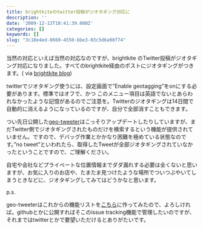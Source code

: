 ```yaml
---
title: brightkiteのtwitter投稿がジオタギング対応に
description: ''
date: '2009-12-13T10:41:39.000Z'
categories: []
keywords: []
slug: "3c18e4ed-8669-4550-bbe3-03c5d6a98f74"
---
```

当然の対応といえば当然の対応なのですが、brightkite のTwitter投稿がジオタギング対応になりました。すべてのbrightkite経由のポストにジオタギングがつきます。( via [brightkite blog](http://blog.brightkite.com/2009/12/11/how-to-geotag-your-brightkite-posts-on-twitter/))

twitterでジオタギング使うには、設定画面で”Enable geotagging”をonにする必要があります。標準ではオフで、かつ このメニュー項目は英語でないとあらわれなかったような記憶があるのでご注意を。Twitterのジオタギングは14日間で自動的に消えるようになっているのですが、自分で全部消すこともできます。

つい先日公開した[geo-tweeter](http://geo-tweeter.qli.jp/)はこっそりアップデートしたりしていますが、まだTwitter側でジオタギングされたものだけを検索するという機能が提供されていません。ですので、デバッグ作業とかかなり困難を極めている状態なのです。”no tweet”といわれたら、取得したTweetが全部ジオタギングされていなかったということですので、ご理解ください。

自宅や会社などプライベートな位置情報までダダ漏れする必要は全くないと思いますが、お気に入りのお店や、たまたま見つけたような場所でついつぶやいてしまうときなどに、ジオタギングしてみてはどうかなと思います。

p.s.

geo-tweeterはこれからの機能リストを[こちら](http://www.checkpad.jp/list/show/956243)に作ってみたので、よろしければ。githubとかに公開すればそこのissue tracking機能で管理したいのですが、それまではtwitterとかで要望いただけるとありがたいです。